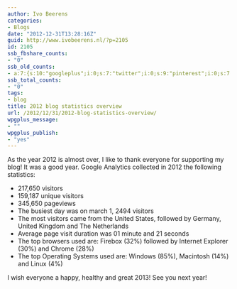 ```yaml
---
author: Ivo Beerens
categories:
- Blogs
date: "2012-12-31T13:28:16Z"
guid: http://www.ivobeerens.nl/?p=2105
id: 2105
ssb_fbshare_counts:
- "0"
ssb_old_counts:
- a:7:{s:10:"googleplus";i:0;s:7:"twitter";i:0;s:9:"pinterest";i:0;s:7:"fbshare";i:0;s:8:"linkedin";i:0;s:6:"reddit";i:0;s:6:"tumblr";i:0;}
ssb_total_counts:
- "0"
tags:
- blog
title: 2012 blog statistics overview
url: /2012/12/31/2012-blog-statistics-overview/
wpgplus_message:
- ""
wpgplus_publish:
- "yes"
---
```


As the year 2012 is almost over, I like to thank everyone for supporting my blog! It was a good year. Google Analytics collected in 2012 the following statistics:

- 217,650 visitors
- 159,187 unique visitors
- 345,650 pageviews
- The busiest day was on march 1, 2494 visitors
- The most visitors came from the United States, followed by Germany, United Kingdom and The Netherlands
- Average page visit duration was 01 minute and 21 seconds
- The top browsers used are: Firebox (32%) followed by Internet Explorer (30%) and Chrome (28%)
- The top Operating Systems used are: Windows (85%), Macintosh (14%) and Linux (4%)

I wish everyone a happy, healthy and great 2013! See you next year!
